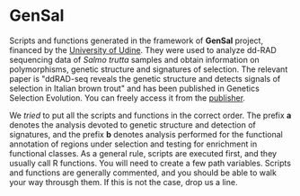 # GenSal
Scripts and functions generated in the framework of **GenSal** project, financed by the [University of Udine](www.uniud.it).
They were used to analyze dd-RAD sequencing data of *Salmo trutta* samples and obtain information on polymorphisms, genetic structure and signatures of selection.
The relevant paper is "ddRAD-seq reveals the genetic structure and detects signals of selection in Italian brown trout" and has been published in Genetics Selection  Evolution. You can freely access it from the [publisher](https://gsejournal.biomedcentral.com/articles/10.1186/s12711-022-00698-7).

We *tried* to put all the scripts and functions in the correct order.
The prefix **a** denotes the analysis devoted to genetic structure and detection of signatures, and the prefix **b** denotes analysis performed for the functional annotation of regions under selection and testing for enrichment in functional classes.
As a general rule, scripts are executed first, and they usually call R functions.
You will need to create a few path variables.
Scripts and functions are generally commented, and you should be able to walk your way throusgh them. 
If this is not the case, drop us a line.

